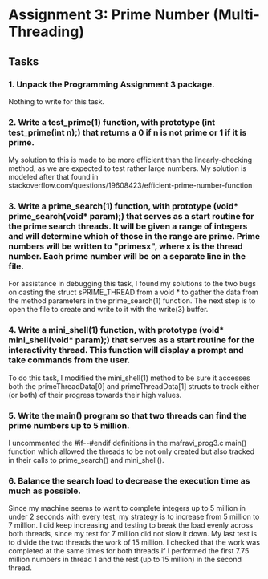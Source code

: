 # Assignment 3: Prime Number (Multi-Threading)

## Tasks
### 1. Unpack the Programming Assignment 3 package.
Nothing to write for this task.
### 2. Write a test_prime(1) function, with prototype (int test_prime(int n);) that returns a 0 if n is not prime or 1 if it is prime.
My solution to this is made to be more efficient than the linearly-checking method, as we are expected to test rather large numbers. My solution is modeled after that found in stackoverflow.com/questions/19608423/efficient-prime-number-function
### 3. Write a prime_search(1) function, with prototype (void* prime_search(void* param);) that serves as a start routine for the prime search threads. It will be given a range of integers and will determine which of those in the range are prime. Prime numbers will be written to "primesx", where x is the thread number. Each prime number will be on a separate line in the file.
For assistance in debugging this task, I found my solutions to the two bugs on casting the struct sPRIME_THREAD from a void * to gather the data from the method parameters in the prime_search(1) function. The next step is to open the file to create and write to it with the write(3) buffer.
### 4. Write a mini_shell(1) function, with prototype (void* mini_shell(void* param);) that serves as a start routine for the interactivity thread. This function will display a prompt and take commands from the user.
To do this task, I modified the mini_shell(1) method to be sure it accesses both the primeThreadData[0] and primeThreadData[1] structs to track either (or both) of their progress towards their high values.
### 5. Write the main() program so that two threads can find the prime numbers up to 5 million.
I uncommented the #if--#endif definitions in the mafravi_prog3.c main() function which allowed the threads to be not only created but also tracked in their calls to prime_search() and mini_shell().
### 6. Balance the search load to decrease the execution time as much as possible.
Since my machine seems to want to complete integers up to 5 million in under 2 seconds with every test, my strategy is to increase from 5 million to 7 million. I did keep increasing and testing to break the load evenly across both threads, since my test for 7 million did not slow it down. My last test is to divide the two threads the work of 15 million. I checked that the work was completed at the same times for both threads if I performed the first 7.75 million numbers in thread 1 and the rest (up to 15 million) in the second thread.
